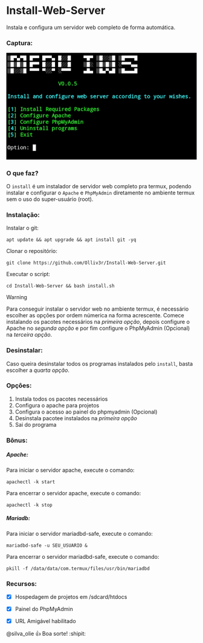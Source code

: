 # Install-Web-Server
Instala e configura um servidor web completo de forma automática.

### Captura:
![Tela](https://github.com/Olliv3r/Install-Web-Server/blob/main/tela.jpg)

### O que faz?
O `install` é um instalador de servidor web completo pra termux, podendo instalar e configurar o `Apache` e `PhpMyAdmin` diretamente no ambiente termux sem o uso do super-usuário (root).

### Instalação:
Instalar o git:
```
apt update && apt upgrade && apt install git -yq
```

Clonar o repositório:
```
git clone https://github.com/Olliv3r/Install-Web-Server.git
```

Executar o script:
```
cd Install-Web-Server && bash install.sh
```

> [!WARNING]
> Para conseguir instalar o servidor web no ambiente termux, é necessário escolher as opçôes por ordem númerica na forma acrescente. Comece instalando os pacotes necessários na *primeira opção*, depois configure o Apache no *segunda opção* e por fim configure o PhpMyAdmin (Opcional) na *terceira opção*.

### Desinstalar:
Caso queira desinstalar todos os programas instalados pelo `install`, basta escolher a *quarta opção*.


### Opçôes:
1. Instala todos os pacotes necessários
2. Configura o apache para projetos 
3. Configura o acesso ao painel do phpmyadmin (Opcional)
4. Desinstala pacotee instalados na *primeira opção*
5. Sai do programa

### Bônus:

##### Apache:
Para iniciar o servidor apache, execute o comando:
```
apachectl -k start
```
Para encerrar o servidor apache, execute o comando:
```
apachectl -k stop
```
##### Mariadb:
Para iniciar o servidor mariadbd-safe, execute o comando:
```
mariadbd-safe -u SEU_USUARIO &
```
Para encerrar o servidor mariadbd-safe, execute o comando:
```
pkill -f /data/data/com.termux/files/usr/bin/mariadbd
```

### Recursos:
- [x] Hospedagem de projetos em /sdcard/htdocs
- [x] Painel do PhpMyAdmin
- [x] URL Amigável habilitado


@silva_olie :+1: Boa sorte! :shipit:
